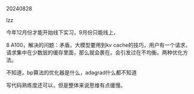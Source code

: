 20240828 

lzz



今年12月份才能开始线下实习，9月份只能线上，



8 A100，解决的问题：矛盾，大模型要用到kv cache的技巧，用户有一个请求，请求集中在少数层的缓存里面，那么就会裹在。会引发过在不均衡。两种优化方法。

不知道，bp算法的优化器是什么，adagrad什么都不知道

写代码熟练度还可以，但是整体来说思维有点缓慢。

